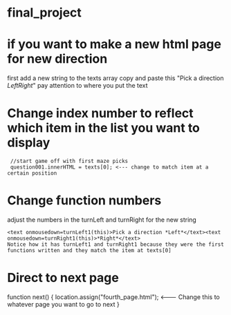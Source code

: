 # final_project

# if you want to make a new html page for new direction
  first add a new string to the texts array
  copy and paste this "<text onmousedown=turnLeft1(this)>Pick a direction *Left*</text><text onmousedown=turnRight1(this)>*Right*</text>"
  pay attention to where you put the text
  
# Change index number to reflect which item in the list you want to display
     //start game off with first maze picks
     question001.innerHTML = texts[0]; <--- change to match item at a certain position
     
# Change function numbers
  adjust the numbers in the turnLeft and turnRight for the new string
  
    <text onmousedown=turnLeft1(this)>Pick a direction *Left*</text><text onmousedown=turnRight1(this)>*Right*</text>
    Notice how it has turnLeft1 and turnRight1 because they were the first functions written and they match the item at texts[0]
  
     
# Direct to next page
  function next() {
            location.assign("fourth_page.html"); <--- Change this to whatever page you want to go to next
} 

